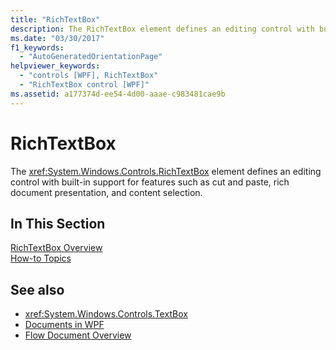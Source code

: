 ```yaml
---
title: "RichTextBox"
description: The RichTextBox element defines an editing control with built-in support for features such as cut and paste, rich document presentation, and content selection.
ms.date: "03/30/2017"
f1_keywords: 
  - "AutoGeneratedOrientationPage"
helpviewer_keywords: 
  - "controls [WPF], RichTextBox"
  - "RichTextBox control [WPF]"
ms.assetid: a177374d-ee54-4d00-aaae-c983481cae9b
---
```

# RichTextBox
The <xref:System.Windows.Controls.RichTextBox> element defines an editing control with built-in support for features such as cut and paste, rich document presentation, and content selection.  
  
## In This Section  
 [RichTextBox Overview](richtextbox-overview.md)  
 [How-to Topics](richtextbox-how-to-topics.md)  
  
## See also

- <xref:System.Windows.Controls.TextBox>
- [Documents in WPF](../advanced/documents-in-wpf.md)
- [Flow Document Overview](../advanced/flow-document-overview.md)
